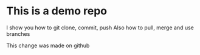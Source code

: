 # This is a demo repo
 I show you how to git clone, commit, push
Also how to pull, merge and use branches

This change was made on github
